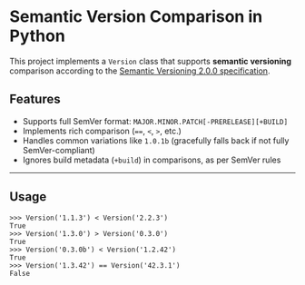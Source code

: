 # Semantic Version Comparison in Python

This project implements a `Version` class that supports **semantic versioning** comparison according to the [Semantic Versioning 2.0.0 specification](https://semver.org/).

## Features

- Supports full SemVer format: `MAJOR.MINOR.PATCH[-PRERELEASE][+BUILD]`
- Implements rich comparison (`==`, `<`, `>`, etc.)
- Handles common variations like `1.0.1b` (gracefully falls back if not fully SemVer-compliant)
- Ignores build metadata (`+build`) in comparisons, as per SemVer rules

---

## Usage
```
>>> Version('1.1.3') < Version('2.2.3')
True
>>> Version('1.3.0') > Version('0.3.0')
True
>>> Version('0.3.0b') < Version('1.2.42')
True
>>> Version('1.3.42') == Version('42.3.1')
False
```